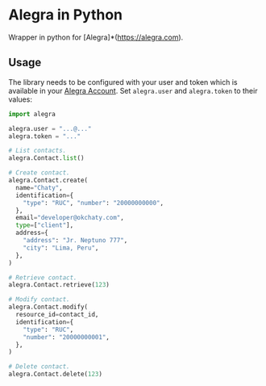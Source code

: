 # Alegra in Python
Wrapper in python for [Alegra]*(https://alegra.com).

## Usage

The library needs to be configured with your user and token which is
available in your [Alegra Account](https://app.alegra.com/configuration/api).
Set `alegra.user` and `alegra.token` to their values:

```python
import alegra 

alegra.user = "...@..."
alegra.token = "..."

# List contacts.
alegra.Contact.list()

# Create contact.
alegra.Contact.create(
  name="Chaty",
  identification={
    "type": "RUC", "number": "20000000000",
  },
  email="developer@okchaty.com",
  type=["client"],
  address={
    "address": "Jr. Neptuno 777",
    "city": "Lima, Peru",
  },
)

# Retrieve contact.
alegra.Contact.retrieve(123)

# Modify contact.
alegra.Contact.modify(
  resource_id=contact_id,
  identification={
    "type": "RUC",
    "number": "20000000001",
  },
)

# Delete contact.
alegra.Contact.delete(123)
```
